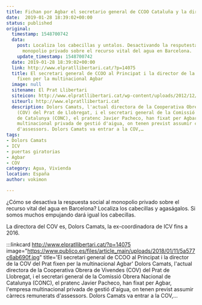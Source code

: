 ```yaml
---
title: Fichan por Agbar el secretario general de CCOO Cataluña y la directora de la COV
date:  2019-01-28 18:39:02+00:00
status: published
original:
  timestamp: 1548700742
  data:
    post: Localiza los cabecillas y untalos. Desactivando la resputesta social al
      monopolio privado sobre el recurso vital del agua en Barcelona.
    update_timestamp: 1548700742
  date: 2019-01-28 18:39:02+00:00
  link: http://www.elpratllibertari.cat/?p=14075
  title: El secretari general de CCOO al Principat i la director de la COV del Prat
    fixen per la multinacional Agbar
  image: null
  sitename: El Prat Llibertari
  siteicon: http://www.elpratllibertari.cat/wp-content/uploads/2012/12/estrellanegra.jpg
  siteurl: http://www.elpratllibertari.cat
  description: Dolors Camats, l'actual directora de la Cooperativa Obrera de Vivendes
    (COV) del Prat de Llobregat, i el secretari general de la Comissió Obrera Nacional
    de Catalunya (CONC), el pratenc Javier Pacheco, han fixat per Agbar, l'empresa
    multinacional privada de gestió d'aigua, on tenen previst assumir càrrecs remunerats
    d'assessors. Dolors Camats va entrar a la COV,…
tags:
- Dolors Camats
- ICV
- puertas giratorias
- Agbar
- COV
category: Agua, Vivienda
location: España
author: vokimon

---
```

¿Cómo se desactiva la respuesta social al monopolio privado sobre el recurso vital del agua en Barcelona?
Localiza los cabecillas y agaságalos.
Si somos muchos empujando dará igual los cabecillas.

La directora del COV es, Dolors Camats, la ex-coordinadora de ICV fins a 2016.

:::linkcard http://www.elpratllibertari.cat/?p=14075 image="https://www.publico.es/files/article_main/uploads/2018/01/11/5a577c6ab690f.jpg" title='El secretari general de CCOO al Principat i la director de la COV del Prat fixen per la multinacional Agbar'
    Dolors Camats, l'actual directora de la Cooperativa Obrera de Vivendes (COV) del Prat de Llobregat, i el secretari general de la Comissió Obrera Nacional de Catalunya (CONC), el pratenc Javier Pacheco, han fixat per Agbar, l'empresa multinacional privada de gestió d'aigua, on tenen previst assumir càrrecs remunerats d'assessors. Dolors Camats va entrar a la COV,…


